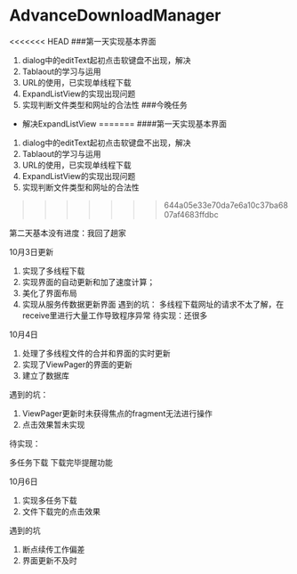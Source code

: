 # AdvanceDownloadManager
<<<<<<< HEAD
###第一天实现基本界面

1. dialog中的editText起初点击软键盘不出现，解决
2. Tablaout的学习与运用
3. URL的使用，已实现单线程下载
4.  ExpandListView的实现出现问题
5.  实现判断文件类型和网址的合法性
###今晚任务
* 解决ExpandListView
=======
####第一天实现基本界面
1. dialog中的editText起初点击软键盘不出现，解决
2. Tablaout的学习与运用
3. URL的使用，已实现单线程下载
4. ExpandListView的实现出现问题
5. 实现判断文件类型和网址的合法性
>>>>>>> 644a05e33e70da7e6a10c37ba6807af4683ffdbc

第二天基本没有进度：我回了趟家

10月3日更新
1. 实现了多线程下载
2. 实现界面的自动更新和加了速度计算；
3. 美化了界面布局
4. 实现从服务传数据更新界面
遇到的坑：
多线程下载网址的请求不太了解，在receive里进行大量工作导致程序异常
待实现：还很多

10月4日
1. 处理了多线程文件的合并和界面的实时更新
2. 实现了ViewPager的界面的更新
3. 建立了数据库

遇到的坑：

1. ViewPager更新时未获得焦点的fragment无法进行操作
2. 点击效果暂未实现

待实现：

多任务下载
下载完毕提醒功能

10月6日
1. 实现多任务下载
2. 文件下载完的点击效果

遇到的坑

1. 断点续传工作偏差
2. 界面更新不及时
